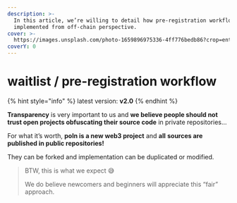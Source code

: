 ```yaml
---
description: >-
  In this article, we’re willing to detail how pre-registration workflow is
  implemented from off-chain perspective.
cover: >-
  https://images.unsplash.com/photo-1659896975336-4ff776bedb86?crop=entropy&cs=srgb&fm=jpg&ixid=M3wxOTcwMjR8MHwxfHNlYXJjaHwyfHx2YWxpZGF0ZXxlbnwwfHx8fDE2ODkxMTUwMDV8MA&ixlib=rb-4.0.3&q=85
coverY: 0
---
```


# waitlist / pre-registration workflow

{% hint style="info" %}
latest version: **v2.0**
{% endhint %}

**Transparency** is very important to us and **we believe people should not trust open projects obfuscating their source code** in private repositories…

For what it’s worth, **poln is a new web3 project** and **all** **sources are published in public repositories!**

They can be forked and implementation can be duplicated or modified.

> BTW, this is what we expect 😅&#x20;
>
> We do believe newcomers and beginners will appreciate this “fair” approach.
